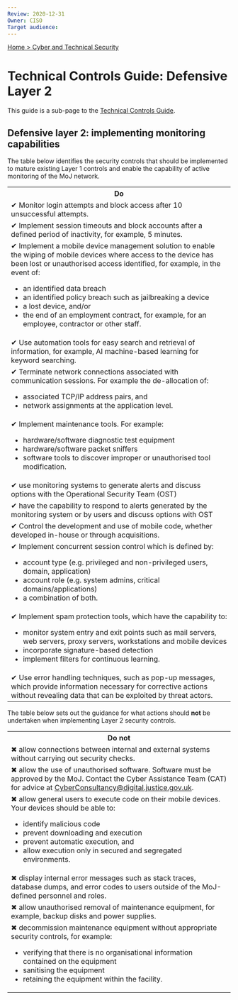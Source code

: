 ```yaml
---
Review: 2020-12-31
Owner: CISO
Target audience:
---
```


[Home > Cyber and Technical Security](home-security-policies-guides.md)

# Technical Controls Guide: Defensive Layer 2

This guide is a sub-page to the [Technical Controls Guide](technical-security-controls-guide.md).

## Defensive layer 2: implementing monitoring capabilities

The table below identifies the security controls that should be implemented to mature existing Layer 1 controls and enable the capability of active monitoring of the MoJ network.

<table>
<tr><th>Do</th></tr>
<tr><td>✔ Monitor login attempts and block access after 10 unsuccessful attempts.</td></tr>
<tr><td>✔ Implement session timeouts and block accounts after a defined period of inactivity, for example, 5 minutes.</td></tr>
<tr><td>✔ Implement a mobile device management solution to enable the wiping of mobile devices where access to the device has been lost or unauthorised access identified, for example, in the event of:
<ul>
<li>an identified data breach</li>
<li>an identified policy breach such as jailbreaking a device</li>
<li>a lost device, and/or</li>
<li>the end of an employment contract, for example, for an employee, contractor or other staff.</li></ul></td></tr>
<tr><td>✔ Use automation tools for easy search and retrieval of information, for example, AI machine-based learning for keyword searching.</td></tr>
<tr><td>✔ Terminate network connections associated with communication sessions. For example the de-allocation of:
<ul>
<li>associated TCP/IP address pairs, and</li>
<li>network assignments at the application level.</li></ul></td></tr>
<tr><td>✔ Implement maintenance tools. For example:
<ul>
<li>hardware/software diagnostic test equipment</li>
<li>hardware/software packet sniffers</li>
<li>software tools to discover improper or unauthorised tool modification.</li></ul></td></tr>
<tr><td>✔ use monitoring systems to generate alerts and discuss options with the Operational Security Team (OST)</td></tr>
<tr><td>✔ have the capability to respond to alerts generated by the monitoring system or by users and discuss options with OST</t></tr>
<tr><td>✔ Control the development and use of mobile code, whether developed in-house or through acquisitions.</td></tr>
<tr><td>✔ Implement concurrent session control which is defined by:
<ul>
<li>account type (e.g. privileged and non-privileged users, domain, application)</li>
<li>account role (e.g. system admins, critical domains/applications)</li>
<li>a combination of both.</li></ul></td></tr>
<tr><td>✔ Implement spam protection tools, which have the capability to:
<ul>
<li>monitor system entry and exit points such as mail servers, web servers, proxy servers, workstations and mobile devices</li>
<li>incorporate signature-based detection</li>
<li>implement filters for continuous learning.</li></ul></td></tr>
<tr><td>✔ Use error handling techniques, such as pop-up messages, which provide information necessary for corrective actions without revealing data that can be exploited by threat actors.</td></tr>
</table>

The table below sets out the guidance for what actions should **not** be undertaken when implementing Layer 2 security controls.

<table>
<tr><th>Do not</th></tr>
<tr><td>✖ allow connections between internal and external systems without carrying out security checks.</td></tr>
<tr><td>✖ allow the use of unauthorised software.  Software must be approved by the MoJ. Contact the Cyber Assistance Team (CAT) for advice at <a href="mailto:CyberConsultancy@digital.justice.gov.uk">CyberConsultancy@digital.justice.gov.uk</a>.</td></tr>
<tr><td>✖ allow general users to execute code on their mobile devices. Your devices should be able to:
<ul>
<li>identify malicious code</li>
<li>prevent downloading and execution</li>
<li>prevent automatic execution, and</li>
<li>allow execution only in secured and segregated environments.</li></ul></td></tr>
<tr><td>✖ display internal error messages such as stack traces, database dumps, and error codes to users outside of the MoJ-defined personnel and roles.</td></tr>
<tr><td>✖ allow unauthorised removal of maintenance equipment, for example, backup disks and power supplies.</td></tr>
<tr><td>✖ decommission maintenance equipment without appropriate security controls, for example:
<ul>
<li>verifying that there is no organisational information contained on the equipment</li>
<li>sanitising the equipment</li>
<li>retaining the equipment within the facility.</li></ul></td></tr>
</table>

